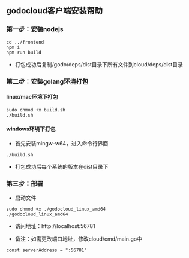 ## godocloud客户端安装帮助

### 第一步：安装nodejs

```
cd ../frontend
npm i
npm run build
```
- 打包成功后复制/godo/deps/dist目录下所有文件到cloud/deps/dist目录

### 第二步：安装golang环境打包

#### linux/mac环境下打包

```
sudo chmod +x build.sh
./build.sh
```
#### windows环境下打包

- 首先安装mingw-w64，进入命令行界面

```
./build.sh
```

- 打包成功后每个系统的版本在dist目录下

### 第三步：部署

- 启动文件
```
sudo chmod +x ./godocloud_linux_amd64
./godocloud_linux_amd64
```
- 访问地址：http://localhost:56781

- 备注：如需更改端口地址，修改cloud/cmd/main.go中

```
const serverAddress = ":56781"
```

